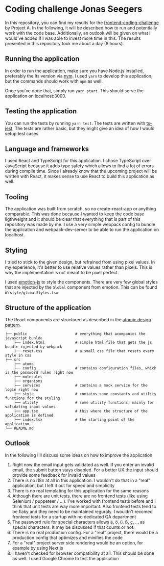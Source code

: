 # Coding challenge Jonas Seegers

In this repository, you can find my results for the [frontend-coding-challenge](https://github.com/project-a/frontend-coding-challenge) by Project A. In the following, it will be described how to run and potentially work with the code base. Additionally, an outlook will be given on what I would've added if I was able to invest more time in this. The results presented in this repository took me about a day (8 hours).

## Running the application

In order to run the application, make sure you have Node.js installed, preferably the lts version via [nvm](https://github.com/nvm-sh/nvm). I used `yarn` to develop this application, but the commands should work with `npm` as well.

Once you've done that, simply run `yarn start`. This should serve the application on localhost:3000.

## Testing the application

You can run the tests by running `yarn test`. The tests are written with [ts-jest](https://github.com/kulshekhar/ts-jest). The tests are rather basic, but they might give an idea of how I would setup test cases.

## Language and frameworks

I used React and TypeScript for this application. I chose TypeScript over JavaScript because it adds type safety which allows to find a lot of errors during compile time. Since I already know that the upcoming project will be written with React, it makes sense to use React to build this application as well.

## Tooling

The application was built from scratch, so no create-react-app or anything comparable. This was done because I wanted to keep the code base ligthweight and it should be clear that everything that is part of this repository was made by me. I use a very simple webpack config to bundle the application and webpack-dev-server to be able to run the application on localhost.

## Styling

I tried to stick to the given design, but refrained from using pixel values. In my experience, it's better to use relative values rather than pixels. This is why the implementation is not meant to be pixel perfect.

I used [emotion-js](https://github.com/emotion-js/emotion) to style the components. There are very few global styles that are injected by the `Global` component from emotion. This can be found in `style/globalStyles.tsx`

## Structure of the application

The React components are structured as described in the [atomic design pattern](https://bradfrost.com/blog/post/atomic-web-design/).

```
├── public                      # everything that acompanies the javascript bunlde
    ├── index.html              # simple html file that gets the js bundle injected by webpack
    ├── reset.css               # a small css file that resets every style in css
├── src
    ├── atoms
    ├── config                  # contains configuration files, which is the password rules right now
    ├── molecules
    ├── organisms
    ├── services                # contains a mock service for the login right now
    ├── style                   # contains some constants and utility functions for the styling
    ├── utility                 # some utility functions, mainly for validating input values
    ├── app.tsx                 # this where the structure of the application is defined
    ├── index.tsx               # the starting point of the application
└── README.md
```

## Outlook

In the following I'll discuss some ideas on how to improve the application

1. Right now the email input gets validated as well. If you enter an invalid email, the submit button stays disabled. For a better UX the input should provide some feedback for invalid values
2. There ís no i18n at all in this application. I wouldn't do that in a "real" application, but I left it out for speed and simplicity
3. There is no real templating for this application for the same reasons
4. Although there are unit tests, there are no frontend tests (like using Selenium / puppeteer / ...). I've worked with frontend tests before and I think that unit tests are way more important. Also frontend tests tend to be flaky and they need to be maintained reguraly. I wouldn't recomed frontend tests for a startup with no dedicated QA department
5. The password rule for special characters allows ä, ö, ü, ß, ç, ... as special characters. It may be discussed if that counts or not.
6. There is no real production config. For a "real" project, there would be a production config that optimizes and minifies the code
7. For a "real" project server side rendering would be an option, for example by using Next.js
8. I haven't checked for browser compatibility at all. This should be done as well. I used Google Chrome to test the application
